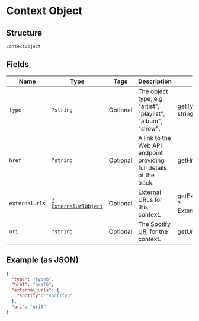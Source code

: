 
# Context Object

## Structure

`ContextObject`

## Fields

| Name | Type | Tags | Description | Getter | Setter |
|  --- | --- | --- | --- | --- | --- |
| `type` | `?string` | Optional | The object type, e.g. "artist", "playlist", "album", "show". | getType(): ?string | setType(?string type): void |
| `href` | `?string` | Optional | A link to the Web API endpoint providing full details of the track. | getHref(): ?string | setHref(?string href): void |
| `externalUrls` | [`?ExternalUrlObject`](../../doc/models/external-url-object.md) | Optional | External URLs for this context. | getExternalUrls(): ?ExternalUrlObject | setExternalUrls(?ExternalUrlObject externalUrls): void |
| `uri` | `?string` | Optional | The [Spotify URI](/documentation/web-api/concepts/spotify-uris-ids) for the context. | getUri(): ?string | setUri(?string uri): void |

## Example (as JSON)

```json
{
  "type": "type6",
  "href": "href6",
  "external_urls": {
    "spotify": "spotify6"
  },
  "uri": "uri8"
}
```

